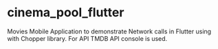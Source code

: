 # cinema_pool_flutter
Movies Mobile Application to demonstrate Network calls in Flutter using with Chopper library. For API TMDB API console is used.
